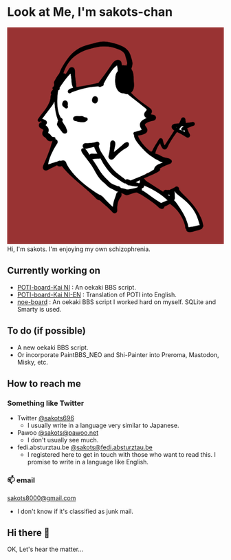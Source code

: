 # Look at Me, I'm sakots-chan

![My portrait](img/ico.png "My portrait")  
Hi, I'm sakots. I'm enjoying my own schizophrenia.

## Currently working on

- [POTI-board-Kai NI](https://github.com/sakots/poti-kaini) : An oekaki BBS script.
- [POTI-board-Kai NI-EN](https://github.com/sakots/poti-kaini-EN) : Translation of POTI into English.
- [noe-board](https://github.com/sakots/noe-board) : An oekaki BBS script I worked hard on myself. SQLite and Smarty is used.

## To do (if possible)

- A new oekaki BBS script.
- Or incorporate PaintBBS_NEO and Shi-Painter into Preroma, Mastodon, Misky, etc.

## How to reach me

### Something like Twitter

- Twitter [@sakots696](https://twitter.com/sakots696)
  - I usually write in a language very similar to Japanese.
- Pawoo [@sakots@pawoo.net](https://pawoo.net/web/accounts/61687)
  - I don't usually see much.
- fedi.absturztau.be [@sakots@fedi.absturztau.be](https://fedi.absturztau.be/sakots)
  - I registered here to get in touch with those who want to read this. I promise to write in a language like English.

### 📫 email

sakots8000@gmail.com

- I don't know if it's classified as junk mail.

## Hi there 👋

OK, Let's hear the matter...

<!--
**sakots/sakots** is a ✨ _special_ ✨ repository because its `README.md` (this file) appears on your GitHub profile.

Here are some ideas to get you started:

- 🔭 I’m currently working on ...
- 🌱 I’m currently learning ...
- 👯 I’m looking to collaborate on ...
- 🤔 I’m looking for help with ...
- 💬 Ask me about ...
- 📫 How to reach me: ...
- 😄 Pronouns: ...
- ⚡ Fun fact: ...
-->
